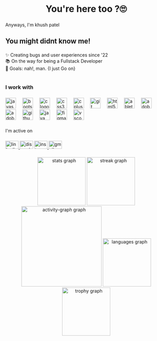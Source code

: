 <h1 align="center">You're here too ?🙄</h1>

###

<p align="left">Anyways, I'm khush patel</p>

###

<h2 align="left">You might didnt know me!</h2>

###

<p align="left">✨ Creating bugs and user experiences since '22 <br>📚 On the way for being a Fullstack Developer<br>🎯 Goals: nah!, man. {I just Go on}</p>

###

<h1 align="left"></h1>

###

<h3 align="left">I work with</h3>

###

<div align="left">
  <img src="https://cdn.jsdelivr.net/gh/devicons/devicon/icons/javascript/javascript-original.svg" height="33" alt="javascript logo"  />
  <img width="12" />
  <img src="https://cdn.jsdelivr.net/gh/devicons/devicon/icons/bootstrap/bootstrap-original.svg" height="33" alt="bootstrap logo"  />
  <img width="12" />
  <img src="https://cdn.jsdelivr.net/gh/devicons/devicon/icons/c/c-original.svg" height="33" alt="c logo"  />
  <img width="12" />
  <img src="https://cdn.jsdelivr.net/gh/devicons/devicon/icons/css3/css3-original.svg" height="33" alt="css3 logo"  />
  <img width="12" />
  <img src="https://cdn.jsdelivr.net/gh/devicons/devicon/icons/cplusplus/cplusplus-original.svg" height="33" alt="cplusplus logo"  />
  <img width="12" />
  <img src="https://cdn.jsdelivr.net/gh/devicons/devicon/icons/git/git-original.svg" height="33" alt="git logo"  />
  <img width="12" />
  <img src="https://cdn.jsdelivr.net/gh/devicons/devicon/icons/html5/html5-original.svg" height="33" alt="html5 logo"  />
  <img width="12" />
  <img src="https://img.shields.io/badge/Ableton Live-000000?logo=abletonlive&logoColor=white&style=for-the-badge" height="33" alt="abletonlive logo"  />
  <img width="12" />
  <img src="https://skillicons.dev/icons?i=pr" height="33" alt="adobepremierepro logo"  />
  <img width="12" />
  <img src="https://skillicons.dev/icons?i=ps" height="33" alt="adobephotoshop logo"  />
  <img width="12" />
  <img src="https://skillicons.dev/icons?i=github" height="33" alt="github logo"  />
  <img width="12" />
  <img src="https://cdn.jsdelivr.net/gh/devicons/devicon/icons/java/java-original-wordmark.svg" height="33" alt="java logo"  />
  <img width="12" />
  <img src="https://cdn.jsdelivr.net/gh/devicons/devicon/icons/figma/figma-original.svg" height="33" alt="figma logo"  />
  <img width="12" />
  <img src="https://cdn.jsdelivr.net/gh/devicons/devicon/icons/vscode/vscode-original.svg" height="33" alt="vscode logo"  />
</div>

###

<p align="left">I'm active on</p>

###

<div align="left">
  <a href="https://https://www.linkedin.com/in/khushpatel00/" target="_blank">
    <img src="https://raw.githubusercontent.com/maurodesouza/profile-readme-generator/master/src/assets/icons/social/linkedin/default.svg" width="41" height="25" alt="linkedin logo"  />
  </a>
  <img src="https://raw.githubusercontent.com/maurodesouza/profile-readme-generator/master/src/assets/icons/social/discord/default.svg" width="41" height="25" alt="discord logo"  />
  <a href="https://www.instagram.com/khush_x64.exe/" target="_blank">
    <img src="https://raw.githubusercontent.com/maurodesouza/profile-readme-generator/master/src/assets/icons/social/instagram/default.svg" width="41" height="25" alt="instagram logo"  />
  </a>
  <img src="https://raw.githubusercontent.com/maurodesouza/profile-readme-generator/master/src/assets/icons/social/gmail/default.svg" width="41" height="25" alt="gmail logo"  />
</div>

###

<div align="center">
  <img src="https://github-readme-stats.vercel.app/api?username=khushpatel00&hide_title=false&hide_rank=false&show_icons=true&include_all_commits=true&count_private=true&disable_animations=false&theme=dracula&locale=en&hide_border=true&order=1" height="150" alt="stats graph"  />
  <img src="https://streak-stats.demolab.com?user=khushpatel00&locale=en&mode=daily&theme=dracula&hide_border=true&border_radius=5&order=3" height="150" alt="streak graph"  />
  <img src="https://github-readme-activity-graph.vercel.app/graph?username=khushpatel00&radius=16&theme=react&area=false&order=5&hide_border=true&hide_title=false" height="250" alt="activity-graph graph"  />
  <img src="https://github-readme-stats.vercel.app/api/top-langs?username=khushpatel00&locale=en&hide_title=false&layout=compact&card_width=320&langs_count=5&theme=dracula&hide_border=true&order=2" height="150" alt="languages graph"  />
  <img src="https://github-profile-trophy.vercel.app?username=khushpatel00&theme=dark_dimmed&column=2&row=1&margin-w=5&margin-h=9&no-bg=false&no-frame=true&order=4" height="150" alt="trophy graph"  />
</div>

###


